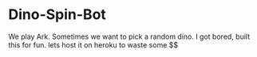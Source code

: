 # Dino-Spin-Bot
We play Ark.
Sometimes we want to pick a random dino. I got bored, built this for fun. lets host it on heroku to waste some $$
